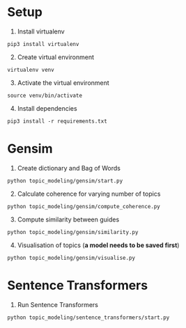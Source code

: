 # Setup

1. Install virtualenv

```
pip3 install virtualenv
```

2. Create virtual environment

```
virtualenv venv
```

3. Activate the virtual environment

```
source venv/bin/activate
```

4. Install dependencies

```
pip3 install -r requirements.txt
```

# Gensim

1. Create dictionary and Bag of Words

```
python topic_modeling/gensim/start.py
```

2. Calculate coherence for varying number of topics

```
python topic_modeling/gensim/compute_coherence.py
```

3. Compute similarity between guides

```
python topic_modeling/gensim/similarity.py
```

4. Visualisation of topics (**a model needs to be saved first**)

```
python topic_modeling/gensim/visualise.py
```

# Sentence Transformers

1. Run Sentence Transformers

```
python topic_modeling/sentence_transformers/start.py
```
